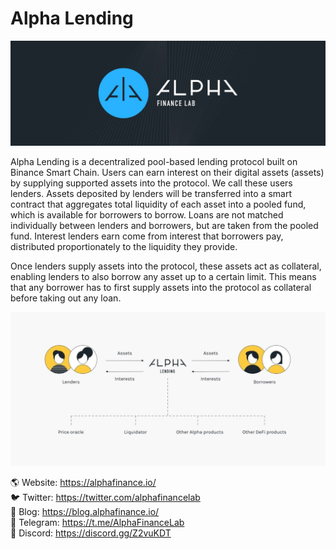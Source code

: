 # Alpha Lending

![Image of Alpha Banner](https://github.com/AlphaFinanceLab/alpha-lending-smart-contract/blob/master/images/alpha_banner.jpeg)

Alpha Lending is a decentralized pool-based lending protocol built on Binance Smart Chain. Users can earn interest on their digital assets (assets) by supplying supported assets into the protocol. We call these users lenders. Assets deposited by lenders will be transferred into a smart contract that aggregates total liquidity of each asset into a pooled fund, which is available for borrowers to borrow. Loans are not matched individually between lenders and borrowers, but are taken from the pooled fund. Interest lenders earn come from interest that borrowers pay, distributed proportionately to the liquidity they provide.

Once lenders supply assets into the protocol, these assets act as collateral, enabling lenders to also borrow any asset up to a certain limit. This means that any borrower has to first supply assets into the protocol as collateral before taking out any loan.

![Image of Alpha Lending](https://github.com/AlphaFinanceLab/alpha-lending-smart-contract/blob/master/images/alpha_lending.png)

🌎 Website: https://alphafinance.io/</br>
🐦 Twitter: https://twitter.com/alphafinancelab</br>
📖 Blog: https://blog.alphafinance.io/</br>
📢 Telegram: https://t.me/AlphaFinanceLab</br>
👋 Discord: https://discord.gg/Z2vuKDT
